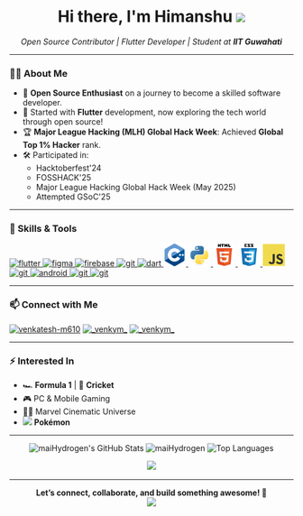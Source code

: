 <!-- Hi there, I'm Himanshu 👋 -->
<h1 align="center">Hi there, I'm Himanshu <img src="https://media.giphy.com/media/hvRJCLFzcasrR4ia7z/giphy.gif" height="30px"></h1>
<p align="center">
  <em>Open Source Contributor | Flutter Developer | Student at <b>IIT Guwahati</b></em>
</p>

---

### 🧑‍💻 About Me

- 🎯 **Open Source Enthusiast** on a journey to become a skilled software developer.
- 🚀 Started with **Flutter** development, now exploring the tech world through open source!
- 🏆 **Major League Hacking (MLH) Global Hack Week**: Achieved **Global Top 1% Hacker** rank.
- 🛠️ Participated in:
  - Hacktoberfest'24
  - FOSSHACK'25
  - Major League Hacking Global Hack Week (May 2025)
  - Attempted GSoC'25

---

### 💼 Skills & Tools

<p>
  <p align="left"> 
    <a href="https://flutter.dev" target="_blank" rel="noreferrer"> <img src="https://www.vectorlogo.zone/logos/flutterio/flutterio-icon.svg" alt="flutter" width="40" height="40"/> </a>
    <a href="https://www.figma.com/" target="_blank" rel="noreferrer"> <img src="https://www.vectorlogo.zone/logos/figma/figma-icon.svg" alt="figma" width="40" height="40"/> </a> 
    <a href="https://firebase.google.com/" target="_blank" rel="noreferrer"> <img src="https://www.vectorlogo.zone/logos/firebase/firebase-icon.svg" alt="firebase" width="40" height="40"/> </a>
    <a href="https://developer.android.com/studio" target="_blank" rel="noreferrer"> <img src="https://upload.vectorlogo.zone/logos/android_studio/images/ff189138-7a77-4565-85fe-ecf6b6cc9d73.svg" alt="git" width="40" height="40"/> </a>
    <a href="https://dart.dev" target="_blank" rel="noreferrer"> <img src="https://www.vectorlogo.zone/logos/dartlang/dartlang-icon.svg" alt="dart" width="40" height="40"/> </a>
    <a href="https://www.w3schools.com/cpp/" target="_blank" rel="noreferrer"> <img src="https://raw.githubusercontent.com/devicons/devicon/master/icons/cplusplus/cplusplus-original.svg" alt="cplusplus" width="40" height="40"/> </a> 
    <a href="https://www.python.org" target="_blank" rel="noreferrer"> <img src="https://raw.githubusercontent.com/devicons/devicon/master/icons/python/python-original.svg" alt="python" width="40" height="40"/> </a>
    <a href="https://www.w3.org/html/" target="_blank" rel="noreferrer"> <img src="https://raw.githubusercontent.com/devicons/devicon/master/icons/html5/html5-original-wordmark.svg" alt="html5" width="40" height="40"/> </a>
    <a href="https://www.w3schools.com/css/" target="_blank" rel="noreferrer"> <img src="https://raw.githubusercontent.com/devicons/devicon/master/icons/css3/css3-original-wordmark.svg" alt="css3" width="40" height="40"/> </a>
    <a href="https://developer.mozilla.org/en-US/docs/Web/JavaScript" target="_blank" rel="noreferrer"> <img src="https://raw.githubusercontent.com/devicons/devicon/master/icons/javascript/javascript-original.svg" alt="javascript" width="40" height="40"/> </a>
    <a href="https://git-scm.com/" target="_blank" rel="noreferrer"> <img src="https://www.vectorlogo.zone/logos/git-scm/git-scm-icon.svg" alt="git" width="40" height="40"/> </a> 
    <a href="https://developer.android.com" target="_blank" rel="noreferrer"> <img src="https://www.vectorlogo.zone/logos/android/android-ar21~bgwhite.svg" alt="android" width="80" height="40"/> </a>
    <a href="https://www.mongodb.com/cloud/atlas/" target="_blank" rel="noreferrer"> <img src="https://www.vectorlogo.zone/logos/mongodb/mongodb-ar21~bgwhite.svg" alt="git" width="80" height="40"/> </a> 
    <a href="https://nodejs.org/" target="_blank" rel="noreferrer"> <img src="https://www.vectorlogo.zone/logos/nodejs/nodejs-ar21~bgwhite.svg" alt="git" width="80" height="40"/> </a> 
  </p>
  
---

### 📫 Connect with Me

<p>
 <a href="https://www.linkedin.com/in/himanshu-rajput-02980429a" target="blank"><img align="center" src="https://raw.githubusercontent.com/rahuldkjain/github-profile-readme-generator/master/src/images/icons/Social/linked-in-alt.svg" alt="venkatesh-m610" height="30" width="40" /></a>
 <a href="https://www.instagram.com/maihydrogen" target="blank"><img align="center" src="https://raw.githubusercontent.com/rahuldkjain/github-profile-readme-generator/master/src/images/icons/Social/instagram.svg" alt="_venkym_" height="30" width="40" /></a>
 <a href="https://discord.com/users/maiHydrogen" target="blank"><img align="center" src="https://raw.githubusercontent.com/rahuldkjain/github-profile-readme-generator/master/src/images/icons/Social/discord.svg" alt="_venkym_" height="30" width="40" /></a>
</p>

---

### ⚡ Interested In

- 🏎️ **Formula 1** | 🏏 **Cricket** 
- 🎮 PC & Mobile Gaming
- 🦸‍♂️ Marvel Cinematic Universe
- <img src="https://github.com/user-attachments/assets/daceae34-cb71-4f76-a68f-6578a61ecff4" width="20" /> **Pokémon**


---

<p align="center">
  <img hieght=180em src="https://github-readme-stats.vercel.app/api?username=maiHydrogen&show_icons=true&theme=swift" alt="maiHydrogen's GitHub Stats" />
  <img hieght=180em src="https://github-readme-streak-stats.herokuapp.com/?user=maiHydrogen&" alt="maiHydrogen" /> 
  <img src="https://github-readme-stats.vercel.app/api/top-langs/?username=maiHydrogen&layout=compact&theme=swift" alt="Top Languages"/></p>
<div align="center">
  <img src="https://github-profile-trophy.vercel.app/?username=maiHydrogen&theme=darkhub&no-frame=true&row=1"/>
</div>

  
---

<div align="center">
  <b>Let’s connect, collaborate, and build something awesome! 🚀 </b>
</div>
<div align="center">
  <img src="https://komarev.com/ghpvc/?username=maiHydrogen&color=brightgreen&style=flat-square&label=Profile+Views"/>
</div>


<!--
**maiHydrogen/maiHydrogen** is a ✨ _special_ ✨ repository because its `README.md` (this file) appears on your GitHub profile.

Here are some ideas to get you started:

- 🔭 I’m currently working on ...
- 🌱 I’m currently learning ...
- 👯 I’m looking to collaborate on ...
- 🤔 I’m looking for help with ...
- 💬 Ask me about ...
- 📫 How to reach me: ...
- 😄 Pronouns: ...
- ⚡ Fun fact: ...
-->
